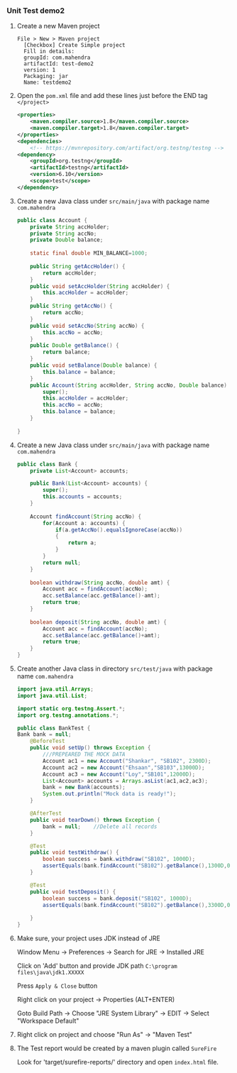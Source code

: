 ### Unit Test demo2

1.  Create a new Maven project
    ```            
    File > New > Maven project 
      [Checkbox] Create Simple project
      Fill in details:
      groupId: com.mahendra
      artifactId: test-demo2    
      version: 1
      Packaging: jar
      Name: testdemo2
    ```

2.  Open the `pom.xml` file and add these lines just before the END tag `</project>`

    ```xml
    <properties>
        <maven.compiler.source>1.8</maven.compiler.source>
        <maven.compiler.target>1.8</maven.compiler.target>
    </properties>
    <dependencies>
        <!-- https://mvnrepository.com/artifact/org.testng/testng -->
    <dependency>
        <groupId>org.testng</groupId>
        <artifactId>testng</artifactId>
        <version>6.10</version>
        <scope>test</scope>
    </dependency>    
    ```

3.  Create a new Java class under `src/main/java` with package name `com.mahendra`

    ```java
    public class Account {
        private String accHolder;
        private String accNo;
        private Double balance;
        
        static final double MIN_BALANCE=1000;
        
        public String getAccHolder() {
            return accHolder;
        }
        public void setAccHolder(String accHolder) {
            this.accHolder = accHolder;
        }
        public String getAccNo() {
            return accNo;
        }
        public void setAccNo(String accNo) {
            this.accNo = accNo;
        }
        public Double getBalance() {
            return balance;
        }
        public void setBalance(Double balance) {
            this.balance = balance;
        }
        public Account(String accHolder, String accNo, Double balance) {
            super();
            this.accHolder = accHolder;
            this.accNo = accNo;
            this.balance = balance;
        }
           
    }
    ```
4.  Create a new Java class under `src/main/java` with package name `com.mahendra`

    ```java
    public class Bank {
        private List<Account> accounts;

        public Bank(List<Account> accounts) {
            super();
            this.accounts = accounts;
        }
        
        Account findAccount(String accNo) {
            for(Account a: accounts) {
                if(a.getAccNo().equalsIgnoreCase(accNo))
                {
                    return a;
                }
            }
            return null;
        }
        
        boolean withdraw(String accNo, double amt) {
            Account acc = findAccount(accNo);
            acc.setBalance(acc.getBalance()-amt);
            return true;
        }
        
        boolean deposit(String accNo, double amt) {
            Account acc = findAccount(accNo);
            acc.setBalance(acc.getBalance()+amt);
            return true;
        }
    }
    ```
5.  Create another Java class in directory `src/test/java` with package name `com.mahendra`

    ```java    
    import java.util.Arrays;
    import java.util.List;

    import static org.testng.Assert.*;
    import org.testng.annotations.*;

    public class BankTest {
    Bank bank = null;
        @BeforeTest
        public void setUp() throws Exception {
            ///PREPEARED THE MOCK DATA
            Account ac1 = new Account("Shankar", "SB102", 2300D);
            Account ac2 = new Account("Ehsaan","SB103",13000D);
            Account ac3 = new Account("Loy","SB101",12000D);
            List<Account> accounts = Arrays.asList(ac1,ac2,ac3);
            bank = new Bank(accounts);
            System.out.println("Mock data is ready!");
        }

        @AfterTest
        public void tearDown() throws Exception {
            bank = null;	//Delete all records
        }

        @Test
        public void testWithdraw() {
            boolean success = bank.withdraw("SB102", 1000D);
            assertEquals(bank.findAccount("SB102").getBalance(),1300D,0.01);
        }

        @Test
        public void testDeposit() {
            boolean success = bank.deposit("SB102", 1000D);
            assertEquals(bank.findAccount("SB102").getBalance(),3300D,0.01);
            
        }
    }

    ```

5.  Make sure, your project uses JDK instead of JRE

    Window Menu -> Preferences -> Search for JRE -> Installed JRE

    Click on 'Add' button and provide JDK path `C:\program files\java\jdk1.XXXXX`

    Press `Apply & Close` button

    Right click on your project -> Properties (ALT+ENTER) 

    Goto Build Path -> Choose "JRE System Library" -> EDIT -> Select "Workspace Default"


6.  Right click on project and choose "Run As" -> "Maven Test"

7.  The Test report would be created by a maven plugin called `SureFire` 

    Look for 'target/surefire-reports/' directory and open `index.html` file.
